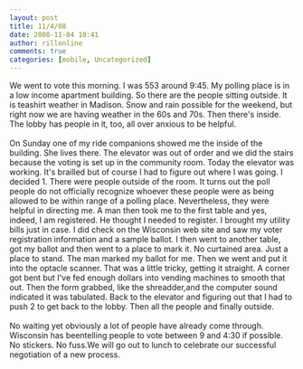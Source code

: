 ```yaml
---
layout: post
title: 11/4/08
date: 2008-11-04 10:41
author: rillonline
comments: true
categories: [mobile, Uncategorized]
---
```

We went to vote this morning. I was 553 around 9:45. My polling place is in a low income apartment building. So there are the people sitting outside. It is teashirt weather in Madison. Snow and rain possible for the weekend, but right now we are having weather in the 60s and 70s. Then there's inside. The lobby has people in it, too, all over anxious to be helpful. <br /><br />On Sunday one of my ride companions showed me the inside of the building. She lives there. The elevator was out of order and we did the stairs because the voting is set up in the community room. Today the elevator was working. It's brailled but of course I had to figure out where I was going. I decided 1. There were people outside of the room. It turns out the poll people do not officially recognize whoever these people were as being allowed to be within range of a polling place. Nevertheless, they were helpful in directing me. A man then took me to the first table and yes, indeed, I am registered. He thought I needed to register. I brought my utility bills just in case. I did check on the Wisconsin web site and saw my voter registration information and a sample ballot. I then went to another table, got my ballot and then went to a place to mark it. No curtained area.  Just a place to stand. The man marked my ballot for me. Then we went and put it into the optacle scanner. That was a little tricky, getting it straight. A corner got bent but I've fed enough dollars into vending machines to smooth that out. Then the form grabbed, like the shreadder,and the computer sound indicated it was tabulated. Back to the elevator and figuring out that I had to push 2 to get back to the lobby. Then all the people and finally outside.<br /><br />No waiting yet obviously a lot of people have already come through. Wisconsin has beentelling people to vote between 9 and 4:30 if possible. No stickers. No fuss.We will go out to lunch to celebrate our successful negotiation of a new process.
